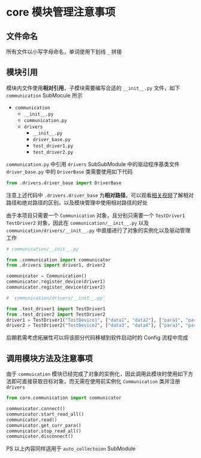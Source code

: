# core 模块管理注意事项

## 文件命名

所有文件以小写字母命名，单词使用下划线 `_` 拼接

## 模块引用

模块内文件使用**相对引用**，子模块需要编写合适的 `__init__.py` 文件，如下 `communication` SubMocule 所示

- `communication`
  - `__init__.py`
  - `communication.py`
  - `drivers`
    - `__init__.py`
    - `driver_base.py`
    - `test_driver1.py`
    - `test_driver2.py`

`communication.py` 中引用 `drivers` SubSubModule 中的驱动程序基类文件 `driver_base.py` 中的 `DriverBase` 类需要使用如下代码

```python
from .drivers.driver_base import DriverBase
```

注意上述代码中 `.drivers.driver_base` 为**相对路径**，可以观看[相关视频](https://www.bilibili.com/video/BV1K24y1k7XA?vd_source=b2425bbb781dff215db471eb24eeaa00)了解相对路径和绝对路径的区别，以及模块管理中使用相对路径的好处

由于本项目只需要一个 `Communication` 对象，且分别只需要一个 `TestDriver1` `TestDriver2` 对象，因此在 `communication/__init__.py` 以及 `communication/drivers/__init__.py` 中直接进行了对象的实例化以及驱动管理工作

```python
# communication/__init__.py

from .communication import communicator
from .drivers import driver1, driver2

communicator = Communication()
communicator.register_device(driver1)
communicator.register_device(driver2)
```

```python
# `communication/drivers/__init__.py`

from .test_driver1 import TestDriver1
from .test_driver2 import TestDriver2
driver1 = TestDriver1("TestDevice1", ["data1", "data2"], ["para1", "para2"])
driver2 = TestDriver2("TestDevice2", ["data3", "data4"], ["para3", "para4"])

```

后期若需考虑拓展性可以将该部分代码移植到软件启动时的 Config 流程中完成

## 调用模块方法及注意事项

由于 `commuication` 模块已经完成了对象的实例化，因此调用此模块时使用如下方法即可直接获取目标对象，而无需在使用前实例化 `Communication` 类并注册 `drivers`

```python
from core.communication import communicator

communicator.connect()
communicator.start_read_all()
communicator.read()
communicator.get_curr_para()
communicator.stop_read_all()
communicator.disconnect()
```

PS 以上内容同样适用于 `auto_collectoion` SubModule